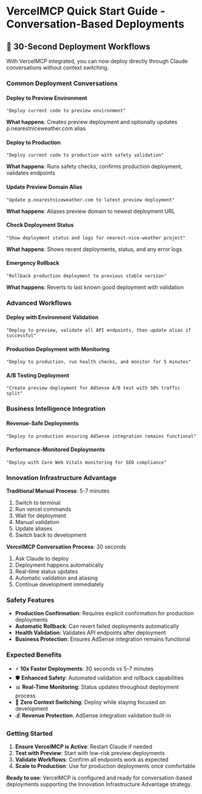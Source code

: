 # VercelMCP Quick Start Guide - Conversation-Based Deployments

## 🚀 30-Second Deployment Workflows

With VercelMCP integrated, you can now deploy directly through Claude conversations without context switching.

### **Common Deployment Conversations**

#### **Deploy to Preview Environment**
```
"Deploy current code to preview environment"
```
**What happens**: Creates preview deployment and optionally updates p.nearestniceweather.com alias

#### **Deploy to Production**  
```
"Deploy current code to production with safety validation"
```
**What happens**: Runs safety checks, confirms production deployment, validates endpoints

#### **Update Preview Domain Alias**
```
"Update p.nearestniceweather.com to latest preview deployment"
```
**What happens**: Aliases preview domain to newest deployment URL

#### **Check Deployment Status**
```
"Show deployment status and logs for nearest-nice-weather project"
```
**What happens**: Shows recent deployments, status, and any error logs

#### **Emergency Rollback**
```
"Rollback production deployment to previous stable version"
```
**What happens**: Reverts to last known good deployment with validation

### **Advanced Workflows**

#### **Deploy with Environment Validation**
```
"Deploy to preview, validate all API endpoints, then update alias if successful"
```

#### **Production Deployment with Monitoring**
```
"Deploy to production, run health checks, and monitor for 5 minutes"
```

#### **A/B Testing Deployment**
```
"Create preview deployment for AdSense A/B test with 50% traffic split"
```

### **Business Intelligence Integration**

#### **Revenue-Safe Deployments**
```
"Deploy to production ensuring AdSense integration remains functional"
```

#### **Performance-Monitored Deployments**
```
"Deploy with Core Web Vitals monitoring for SEO compliance"
```

### **Innovation Infrastructure Advantage**

**Traditional Manual Process**: 5-7 minutes
1. Switch to terminal
2. Run vercel commands  
3. Wait for deployment
4. Manual validation
5. Update aliases
6. Switch back to development

**VercelMCP Conversation Process**: 30 seconds
1. Ask Claude to deploy
2. Deployment happens automatically  
3. Real-time status updates
4. Automatic validation and aliasing
5. Continue development immediately

### **Safety Features**

- **Production Confirmation**: Requires explicit confirmation for production deployments
- **Automatic Rollback**: Can revert failed deployments automatically
- **Health Validation**: Validates API endpoints after deployment
- **Business Protection**: Ensures AdSense integration remains functional

### **Expected Benefits**

- ⚡ **10x Faster Deployments**: 30 seconds vs 5-7 minutes
- 🛡️ **Enhanced Safety**: Automated validation and rollback capabilities
- 📊 **Real-Time Monitoring**: Status updates throughout deployment process
- 🎯 **Zero Context Switching**: Deploy while staying focused on development
- 💰 **Revenue Protection**: AdSense integration validation built-in

### **Getting Started**

1. **Ensure VercelMCP is Active**: Restart Claude if needed
2. **Test with Preview**: Start with low-risk preview deployments
3. **Validate Workflows**: Confirm all endpoints work as expected
4. **Scale to Production**: Use for production deployments once comfortable

**Ready to use**: VercelMCP is configured and ready for conversation-based deployments supporting the Innovation Infrastructure Advantage strategy.